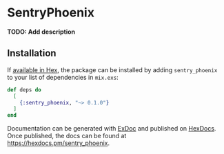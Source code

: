 # SentryPhoenix

**TODO: Add description**

## Installation

If [available in Hex](https://hex.pm/docs/publish), the package can be installed
by adding `sentry_phoenix` to your list of dependencies in `mix.exs`:

```elixir
def deps do
  [
    {:sentry_phoenix, "~> 0.1.0"}
  ]
end
```

Documentation can be generated with [ExDoc](https://github.com/elixir-lang/ex_doc)
and published on [HexDocs](https://hexdocs.pm). Once published, the docs can
be found at <https://hexdocs.pm/sentry_phoenix>.

